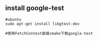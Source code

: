 ## install google-test
```shell
#ubuntu
sudo apt-get install libgtest-dev

#使用FetchContest直接cmake下载google-test
```

